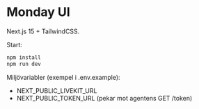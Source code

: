 # Monday UI

Next.js 15 + TailwindCSS.

Start:
```bash
npm install
npm run dev
```

Miljövariabler (exempel i .env.example):
- NEXT_PUBLIC_LIVEKIT_URL
- NEXT_PUBLIC_TOKEN_URL (pekar mot agentens GET /token)
